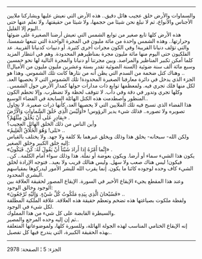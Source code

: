 ------------------------------------------------------------------------

والسماوات والأرض خلق عجيب هائل دقيق.. هذه الأرض التي نعيش عليها ويشاركنا
ملايين الأجناس والأنواع، ثم لا نبلغ نحن شيئا من حجمها، ولا شيئا من
حقيقتها، ولا نعلم عنها حتى اليوم إلا القليل..  
هذه الأرض كلها تابع صغير من توابع الشمس التي تعيش أرضنا الصغيرة على
ضوئها وحرارتها.. وهذه الشمس واحدة من مائة مليون في المجرة الواحدة التي
تتبعها شمسنا، والتي تؤلف دنيانا القريبة! وفي الكون مجرات أخرى كثيرة. أو
دنييات كدنيانا القريبة. عد الفلكيون حتى اليوم منها مائة مليون مجرة
بمناظيرهم المحدودة. وهم في انتظار المزيد كلما أمكن تكبير المناظير
والمراصد. وبين مجرتنا أو دنيانا والمجرة التالية لها نحو خمسين وسبع مائة
ألف سنة ضوئية (السنة الضوئية تقدر بستة وعشرين مليون مليون من الأميال!)
.. وهناك كتل ضخمة من السدم التي يظن أنه من نثارها كانت تلك الشموس. وهذا
هو الجزء الذي يدخل في دائرة معارفنا الصغيرة المحدودة! تلك الشموس التي لا
يحصيها العد. لكل منها فلك تجري فيه. ولمعظمها توابع ذات مدارات حولها
كمدار الأرض حول الشمس.. وكلها تجري وتدور في دقة وفي دأب. لا تتوقف لحظة
ولا تضطرب. وإلا تحطم الكون المنظور واصطدمت هذه الكتل الهائلة السابحة في
الفضاء الوسيع..  
هذا الفضاء الذي تسبح فيه تلك الملايين التي لا يحصيها العد، كأنها ذرات
صغيرة. لا نحاول تصويره ولا تصوره.. فذلك شيء يدير الرؤوس! «أَوَلَيْسَ الَّذِي خَلَقَ
السَّماواتِ وَالْأَرْضَ بِقادِرٍ عَلى أَنْ يَخْلُقَ مِثْلَهُمْ؟» .  
وأين الناس من ذلك الخلق الهائل العجيب؟  
«بَلى! وَهُوَ الْخَلَّاقُ الْعَلِيمُ» ..  
ولكن الله- سبحانه- يخلق هذا وذلك ويخلق غيرهما بلا كلفة ولا جهد. ولا
يختلف بالقياس إليه خلق الكبير وخلق الصغير:  
«إِنَّما أَمْرُهُ إِذا أَرادَ شَيْئاً أَنْ يَقُولَ لَهُ: كُنْ. فَيَكُونُ» .  
يكون هذا الشيء سماء أو أرضا. ويكون بعوضة أو نملة. هذا وذلك سواء أمام
الكلمة.. كن.. فيكون! ليس هناك صعب ولا سهل. وليس هنالك قريب ولا بعيد..
فتوجه الإرادة لخلق الشيء كاف وحده لوجوده كائنا ما يكون. إنما يقرب الله
للبشر الأمور ليدركوها بمقياسهم البشري المحدود.  
وعند هذا المقطع يجيء الإيقاع الأخير في السورة. الإيقاع المصور لحقيقة
العلاقة بين الوجود وخالق الوجود:  
«فَسُبْحانَ الَّذِي بِيَدِهِ مَلَكُوتُ كُلِّ شَيْءٍ. وَإِلَيْهِ تُرْجَعُونَ» ..  
ولفظة ملكوت بصياغتها هذه تضخم وتعظم حقيقة هذه العلاقة. علاقة الملكية
المطلقة لكل شيء في الوجود.  
والسيطرة القابضة على كل شيء من هذا المملوك.  
ثم إن إليه وحده المرجع والمصير..  
إنه الإيقاع الختامي المناسب لهذه الجولة الهائلة، وللسورة كلها،
ولموضوعاتها المتعلقة بهذه الحقيقة الكبيرة، التي يندرج فيها كل تفصيل..

------------------------------------------------------------------------

الجزء: 5 ¦ الصفحة: 2978
